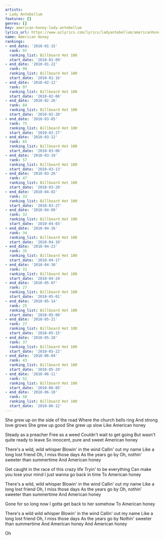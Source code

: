 ```yaml
---
artists:
- Lady Antebellum
features: []
genres: []
key: american-honey-lady-antebellum
lyrics_url: https://www.azlyrics.com/lyrics/ladyantebellum/americanhoney.html
name: American Honey
rankings:
- end_date: '2010-01-15'
  rank: 97
  ranking_list: Billboard Hot 100
  start_date: '2010-01-09'
- end_date: '2010-01-22'
  rank: 99
  ranking_list: Billboard Hot 100
  start_date: '2010-01-16'
- end_date: '2010-02-12'
  rank: 97
  ranking_list: Billboard Hot 100
  start_date: '2010-02-06'
- end_date: '2010-02-26'
  rank: 84
  ranking_list: Billboard Hot 100
  start_date: '2010-02-20'
- end_date: '2010-03-05'
  rank: 75
  ranking_list: Billboard Hot 100
  start_date: '2010-02-27'
- end_date: '2010-03-12'
  rank: 65
  ranking_list: Billboard Hot 100
  start_date: '2010-03-06'
- end_date: '2010-03-19'
  rank: 57
  ranking_list: Billboard Hot 100
  start_date: '2010-03-13'
- end_date: '2010-03-26'
  rank: 47
  ranking_list: Billboard Hot 100
  start_date: '2010-03-20'
- end_date: '2010-04-02'
  rank: 33
  ranking_list: Billboard Hot 100
  start_date: '2010-03-27'
- end_date: '2010-04-09'
  rank: 32
  ranking_list: Billboard Hot 100
  start_date: '2010-04-03'
- end_date: '2010-04-16'
  rank: 34
  ranking_list: Billboard Hot 100
  start_date: '2010-04-10'
- end_date: '2010-04-23'
  rank: 35
  ranking_list: Billboard Hot 100
  start_date: '2010-04-17'
- end_date: '2010-04-30'
  rank: 31
  ranking_list: Billboard Hot 100
  start_date: '2010-04-24'
- end_date: '2010-05-07'
  rank: 27
  ranking_list: Billboard Hot 100
  start_date: '2010-05-01'
- end_date: '2010-05-14'
  rank: 25
  ranking_list: Billboard Hot 100
  start_date: '2010-05-08'
- end_date: '2010-05-21'
  rank: 27
  ranking_list: Billboard Hot 100
  start_date: '2010-05-15'
- end_date: '2010-05-28'
  rank: 37
  ranking_list: Billboard Hot 100
  start_date: '2010-05-22'
- end_date: '2010-06-04'
  rank: 43
  ranking_list: Billboard Hot 100
  start_date: '2010-05-29'
- end_date: '2010-06-11'
  rank: 52
  ranking_list: Billboard Hot 100
  start_date: '2010-06-05'
- end_date: '2010-06-18'
  rank: 58
  ranking_list: Billboard Hot 100
  start_date: '2010-06-12'
---
```


She grew up on the side of the road
Where the church bells ring
And strong love grows
She grew up good
She grew up slow
Like American honey

Steady as a preacher
Free as a weed
Couldn't wait to get going
But wasn't quite ready to leave
So innocent, pure and sweet
American honey

There's a wild, wild whisper
Blowin' in the wind
Callin' out my name
Like a long lost friend
Oh, I miss those days
As the years go by
Oh, nothin' sweeter than summertime
And American honey

Get caught in the race of this crazy life
Tryin' to be everything
Can make you lose your mind
I just wanna go back in time
To American honey

There's a wild, wild whisper
Blowin' in the wind
Callin' out my name
Like a long lost friend
Oh, I miss those days
As the years go by
Oh, nothin' sweeter than summertime
And American honey

Gone for so long now
I gotta get back to her somehow
To American honey

There's a wild wild whisper
Blowin' in the wind
Callin' out my name
Like a long lost friend
Oh, I miss those days
As the years go by
Nothin' sweeter than summertime
And American honey
And American honey

Oh



